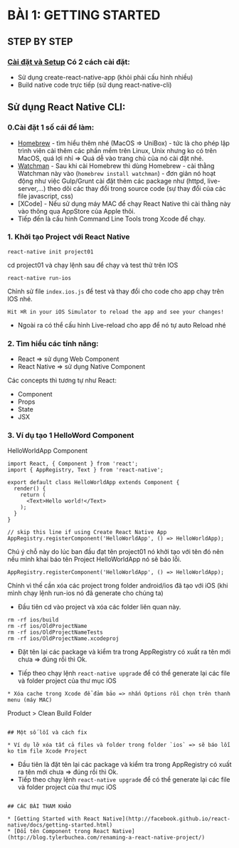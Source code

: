 # BÀI 1: GETTING STARTED

## STEP BY STEP
### [Cài đặt và Setup](http://facebook.github.io/react-native/docs/getting-started.html) Có 2 cách cài đặt: 

* Sử dụng create-react-native-app (khỏi phải cấu hình nhiều)
* Build native code trực tiếp (sử dụng react-native-cli)

## Sử dụng React Native CLI:

### 0.Cài đặt 1 số cái để làm:

* [Homebrew](https://brew.sh/) - tìm hiểu thêm nhé (MacOS => UniBox) - tức là cho phép lập trình viên cài thêm các phần mềm trên Linux, Unix nhưng ko có trên MacOS, quá lợi nhỉ
=> Quá dễ vào trang chủ của nó cài đặt nhé.
* [Watchman](https://facebook.github.io/watchman/) - Sau khi cài Homebrew thì dùng Homebrew - cài thằng Watchman này vào (`homebrew install watchman`) - đơn giản nó hoạt động như việc Gulp/Grunt cài đặt thêm các package như (httpd, live-server,...) theo dõi các thay đổi trong source code (sự thay đổi của các file javascript, css)
* [XCode] - Nếu sử dụng máy MAC để chạy React Native thì cài thằng này vào thông qua AppStore của Apple thôi.
* Tiếp đến là cấu hình Command Line Tools trong Xcode để chạy.

### 1. Khởi tạo Project với React Native

```
react-native init project01
```

cd project01 và chạy lệnh sau để chạy và test thử trên IOS
```
react-native run-ios
```

Chỉnh sử file `index.ios.js` để test và thay đổi cho code cho app chạy trên IOS nhé.

`Hit ⌘R in your iOS Simulator to reload the app and see your changes!`

* Ngoài ra có thể cấu hình Live-reload cho app để nó tự auto Reload nhé 

### 2. Tìm hiểu các tính năng:

* React => sử dụng Web Component
* React Native => sử dụng Native Component

Các concepts thì tương tự như React:

* Component
* Props
* State
* JSX

### 3. Ví dụ tạo 1 HelloWord Component

HelloWorldApp Component

```
import React, { Component } from 'react';
import { AppRegistry, Text } from 'react-native';

export default class HelloWorldApp extends Component {
  render() {
    return (
      <Text>Hello world!</Text>
    );
  }
}

// skip this line if using Create React Native App
AppRegistry.registerComponent('HelloWorldApp', () => HelloWorldApp);
```

Chú ý chỗ này do lúc ban đầu đạt tên project01 nó khởi tạo với tên đó nên nếu mình khai báo tên Project HelloWorldApp nó sẽ báo lỗi.

```
AppRegistry.registerComponent('HelloWorldApp', () => HelloWorldApp);
```

Chính vì thế cần xóa các project trong folder android/ios đã tạo với iOS (khi mình chạy lệnh run-ios nó đã generate cho chúng ta)

* Đầu tiên cd vào project và xóa các folder liên quan này.
```
rm -rf ios/build  
rm -rf ios/OldProjectName  
rm -rf ios/OldProjectNameTests  
rm -rf ios/OldProjectName.xcodeproj  

```

* Đặt tên lại các package và kiểm tra trong AppRegistry có xuất ra tên mới chưa => đúng rồi thì Ok.

* Tiếp theo chạy lệnh `react-native upgrade` để có thể generate lại các file và folder project của thư mục iOS

```
* Xóa cache trong Xcode để đảm bảo => nhấn Options rồi chọn trên thanh menu (máy MAC)

```
Product > Clean Build Folder
```

## Một số lỗi và cách fix

* Ví dụ lỡ xóa tất cả files và folder trong folder `ios` => sẽ báo lỗi ko tìm file Xcode Project 

```
* Đầu tiên là đặt tên lại các package và kiểm tra trong AppRegistry có xuất ra tên mới chưa => đúng rồi thì Ok.
* Tiếp theo chạy lệnh `react-native upgrade` để có thể generate lại các file và folder project của thư mục iOS
```

## CÁC BÀI THAM KHẢO

* [Getting Started with React Native](http://facebook.github.io/react-native/docs/getting-started.html)
* [Đổi tên Component trong React Native](http://blog.tylerbuchea.com/renaming-a-react-native-project/)


